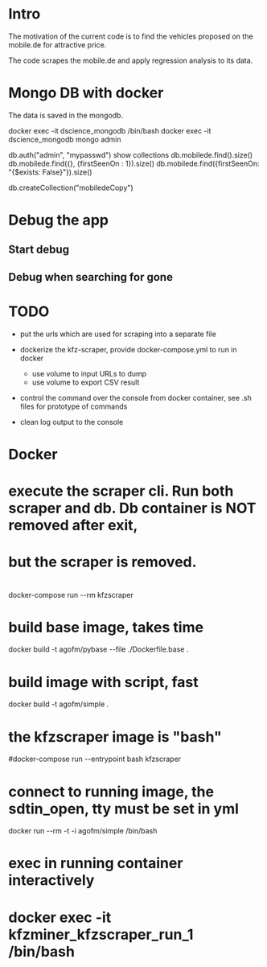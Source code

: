 # Intro

The motivation of the current code is to find the vehicles proposed on the mobile.de for attractive price.

The code scrapes the mobile.de and apply regression analysis to its data.

# Mongo DB with docker
The data is saved in the mongodb.

docker exec -it dscience_mongodb /bin/bash
docker exec -it dscience_mongodb mongo admin

db.auth("admin", "mypasswd")
show collections
db.mobilede.find().size()
db.mobilede.find({}, {firstSeenOn : 1}).size()
db.mobilede.find({firstSeenOn: "{$exists: False}"}).size()


db.createCollection("mobiledeCopy")

# Debug the app
## Start debug
## Debug when searching for gone

# TODO

* put the urls which are used for scraping into a separate file

* dockerize the kfz-scraper, provide docker-compose.yml to run in docker
  - use volume to input URLs to dump
  - use volume to export CSV result

* control the command over the console from docker container, see .sh files for prototype of commands

* clean log output to the console

# Docker
#
# execute the scraper cli. Run both scraper and db. Db container is NOT removed after exit,
# but the scraper is removed.
#
docker-compose run --rm kfzscraper



# build base image, takes time
docker build -t agofm/pybase --file ./Dockerfile.base .

# build image with script, fast
docker build -t agofm/simple .

# the kfzscraper image is "bash"
#docker-compose run --entrypoint bash kfzscraper

# connect to running image, the sdtin_open, tty must be set in yml
docker run --rm -t -i  agofm/simple /bin/bash

# exec in running container interactively
# docker exec -it kfzminer_kfzscraper_run_1 /bin/bash